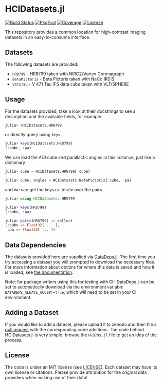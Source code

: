 # HCIDatasets.jl

[![Build Status](https://github.com/juliahci/HCIDatasets.jl/workflows/CI/badge.svg?branch=master)](https://github.com/juliahci/HCIDatasets.jl/actions)
[![PkgEval](https://juliaci.github.io/NanosoldierReports/pkgeval_badges/H/HCIDatasets.svg)](https://juliaci.github.io/NanosoldierReports/pkgeval_badges/report.html)
[![Coverage](https://codecov.io/gh/juliahci/HCIDatasets.jl/branch/master/graph/badge.svg)](https://codecov.io/gh/juliahci/HCIDatasets.jl)
[![License](https://img.shields.io/badge/License-MIT-yellow.svg)](https://opensource.org/licenses/MIT)

This repository provides a common location for high-contrast imaging datasets in an easy-to-consume interface.

## Datasets

The following datasets are provided:

* `HR8799` - HR8799 taken with NIRC2/Vortex Coronagraph
* `BetaPictoris` - Beta Pictoris taken with NaCo IRDIS
* `V471Tau` - V 471 Tau IFS data cube taken with VLT/SPHERE

## Usage

For the datasets provided, take a look at their docstrings to see a description and the available fields, for example

```julia
julia> ?HCIDatasets.HR8799
```

or directly query using `keys`

```julia
julia> keys(HCIDatasets.HR8799)
(:cube, :pa)
```

We can load the ADI cube and parallactic angles in this instance, just like a dictionary

```julia
julia> cube = HCIDatasets.HR8799[:cube]

julia> cube, angles = HCIDatasets.BetaPictoris[:cube, :pa]
```

and we can get the keys or iterate over the pairs
```julia
julia> using HCIDatasets: HR8799

julia> keys(HR8799)
(:cube, :pa)

julia> pairs(HR8799) |> collect
(:cube => Float32[ ... ],
 :pa => Float32[ ... ])
```

## Data Dependencies

The datasets provided here are supplied via [DataDeps.jl](https://github.com/oxinabox/DataDeps.jl). The first time you try accessing a dataset you will prompted to download the necessary files. For more information about options for where this data is saved and how it is loaded, see [the documentation](https://www.oxinabox.net/DataDeps.jl/stable/z10-for-end-users/).

Note: for package writers using this for testing with CI- DataDeps.jl can be set to automatically download via the environment variable `DATADEPS_ALWAYS_ACCEPT=true`, which will need to be set in your CI environment.

## Adding a Dataset

If you would like to add a dataset, please upload it to zenodo and then file a [pull request](https://github.com/JuliaHCI/HCIDatasets.jl/pulls) with the corresponding code additions. The code behind HCIDatasets.jl is very simple: browse the `HR8799.jl` file to get an idea of the process.

## License

The code is under an MIT license (see [LICENSE](LICENSE)). Each dataset may have its own license or citations. Please provide attribution for the original data providers when making use of their data!
